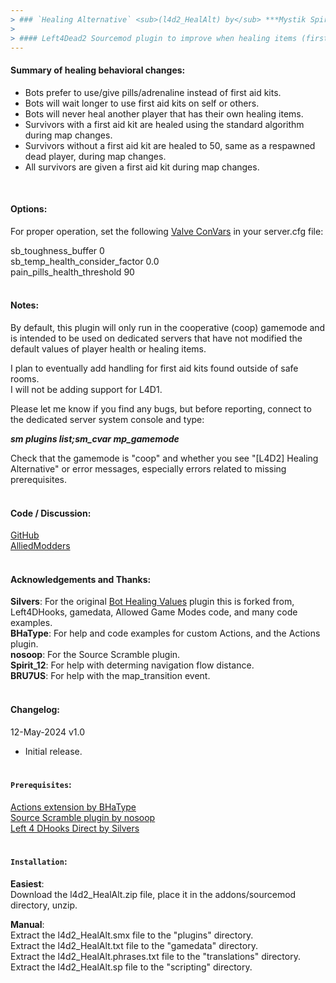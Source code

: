 ```yaml
---
> ### `Healing Alternative` <sub>(l4d2_HealAlt) by</sub> ***Mystik Spiral***
>
> #### Left4Dead2 Sourcemod plugin to improve when healing items (first aid kits, pain pills, and adrenaline shots) are used.
---
```


#### Summary of healing behavioral changes:  

- Bots prefer to use/give pills/adrenaline instead of first aid kits.
- Bots will wait longer to use first aid kits on self or others.
- Bots will never heal another player that has their own healing items.
- Survivors with a first aid kit are healed using the standard algorithm during map changes.
- Survivors without a first aid kit are healed to 50, same as a respawned dead player, during map changes.
- All survivors are given a first aid kit during map changes.
<br>

#### Options:  

For proper operation, set the following [Valve ConVars](https://developer.valvesoftware.com/wiki/List_of_L4D2_Cvars) in your server.cfg file:

sb_toughness_buffer 0  
sb_temp_health_consider_factor 0.0  
pain_pills_health_threshold 90
<br><br>  

#### Notes:  

By default, this plugin will only run in the cooperative (coop) gamemode and is intended to be used on dedicated servers that have not modified the default values of player health or healing items.

I plan to eventually add handling for first aid kits found outside of safe rooms.  
I will not be adding support for L4D1.

Please let me know if you find any bugs, but before reporting, connect to the dedicated server system console and type:

***sm plugins list;sm_cvar mp_gamemode***

Check that the gamemode is "coop" and whether you see "[L4D2] Healing Alternative" or error messages, especially errors related to missing prerequisites.
<br><br>  

#### Code / Discussion:

[GitHub](https://github.com/Mystik-Spiral/l4d2_HealAlt)  
[AlliedModders](https://forums.alliedmods.net/showthread.php?t=347667)
<br><br>  

#### Acknowledgements and Thanks:  

**Silvers**: For the original [Bot Healing Values](https://forums.alliedmods.net/showthread.php?t=338889) plugin this is forked from, Left4DHooks, gamedata, Allowed Game Modes code, and many code examples.  
**BHaType**: For help and code examples for custom Actions, and the Actions plugin.  
**nosoop**: For the Source Scramble plugin.  
**Spirit_12**: For help with determing navigation flow distance.  
**BRU7US**: For help with the map_transition event.
<br><br>  

#### Changelog:  

12-May-2024 v1.0
- Initial release.
<br><br>  

#### `Prerequisites`:  

[Actions extension by BHaType](https://forums.alliedmods.net/showthread.php?t=336374)  
[Source Scramble plugin by nosoop](https://forums.alliedmods.net/showthread.php?t=317175)  
[Left 4 DHooks Direct by Silvers](https://forums.alliedmods.net/showthread.php?t=321696)
<br><br>  

#### `Installation`:

**Easiest**:  
Download the l4d2_HealAlt.zip file, place it in the addons/sourcemod directory, unzip.

**Manual**:  
Extract the l4d2_HealAlt.smx file to the "plugins" directory.  
Extract the l4d2_HealAlt.txt file to the "gamedata" directory.  
Extract the l4d2_HealAlt.phrases.txt file to the "translations" directory.  
Extract the l4d2_HealAlt.sp file to the "scripting" directory.
